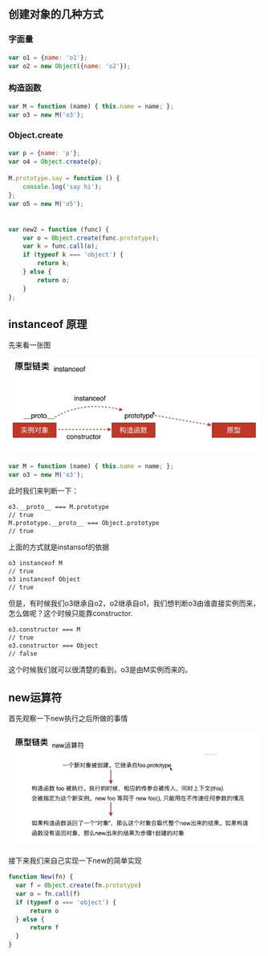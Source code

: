 ## 创建对象的几种方式

### 字面量

```js
var o1 = {name: 'o1'};
var o2 = new Object({name: 'o2'});
```

### 构造函数

```js
var M = function (name) { this.name = name; };
var o3 = new M('o3');
```

### Object.create

```js
var p = {name: 'p'};
var o4 = Object.create(p);

M.prototype.say = function () {
    console.log('say hi');
};
var o5 = new M('o5');


var new2 = function (func) {
    var o = Object.create(func.prototype);
    var k = func.call(o);
    if (typeof k === 'object') {
        return k;
    } else {
        return o;
    }
};
```

## instanceof 原理

先来看一张图

![原型链.png](../images/instanceof.png)

```js
var M = function (name) { this.name = name; };
var o3 = new M('o3');
```

此时我们来判断一下：

    o3.__proto__ === M.prototype
    // true
    M.prototype.__proto__ === Object.prototype
    // true

上面的方式就是instansof的依据

    o3 instanceof M
    // true
    o3 instanceof Object
    // true

但是，有时候我们o3继承自o2，o2继承自o1，我们想判断o3由谁直接实例而来，怎么做呢？这个时候只能靠constructor.

    o3.constructor === M
    // true
    o3.constructor === Object
    // false

这个时候我们就可以很清楚的看到，o3是由M实例而来的。

## new运算符

首先观察一下new执行之后所做的事情

![new运算符.png](../images/new运算符.png)

接下来我们来自己实现一下new的简单实现

```js
function New(fn) {
  var f = Object.create(fn.prototype)
  var o = fn.call(f)
  if (typeof o === 'object') {
      return o
  } else {
      return f
  }
}
```